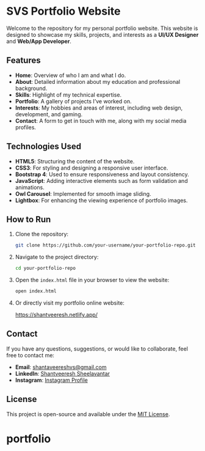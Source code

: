 # SVS Portfolio Website

Welcome to the repository for my personal portfolio website. This website is designed to showcase my skills, projects, and interests as a **UI/UX Designer** and **Web/App Developer**.

## Features

- **Home**: Overview of who I am and what I do.
- **About**: Detailed information about my education and professional background.
- **Skills**: Highlight of my technical expertise.
- **Portfolio**: A gallery of projects I’ve worked on.
- **Interests**: My hobbies and areas of interest, including web design, development, and gaming.
- **Contact**: A form to get in touch with me, along with my social media profiles.

## Technologies Used

- **HTML5**: Structuring the content of the website.
- **CSS3**: For styling and designing a responsive user interface.
- **Bootstrap 4**: Used to ensure responsiveness and layout consistency.
- **JavaScript**: Adding interactive elements such as form validation and animations.
- **Owl Carousel**: Implemented for smooth image sliding.
- **Lightbox**: For enhancing the viewing experience of portfolio images.

## How to Run

1. Clone the repository:

   ```bash
   git clone https://github.com/your-username/your-portfolio-repo.git
   ```

2. Navigate to the project directory:

   ```bash
   cd your-portfolio-repo
   ```

3. Open the `index.html` file in your browser to view the website:

   ```bash
   open index.html
   ```

4. Or directly visit my portfolio online website:

   https://shantveeresh.netlify.app/

## Contact

If you have any questions, suggestions, or would like to collaborate, feel free to contact me:

- **Email**: [shantaveereshvs@gmail.com](mailto:shantaveereshvs@gmail.com)
- **LinkedIn**: [Shantveeresh Sheelavantar](https://www.linkedin.com/in/shantveeresh-sheelavantar-3193061b7/)
- **Instagram**: [Instagram Profile](https://www.instagram.com/_s_v_sheelavantar_/)


## License

This project is open-source and available under the [MIT License](LICENSE).
# portfolio
